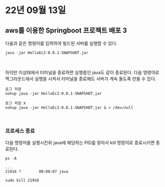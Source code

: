 # 22년 09월 13일


## aws를 이용한 Springboot 프로젝트 배포 3

다음과 같은 명령어를 입력하여 빌드된 서버를 실행할 수 있다.
```
java -jar HelloEc2-0.0.1-SNAPSHOT.jar
```

<br>

하지만 이상태에서 터미널을 종료하면 실행중인 java도 같이 종료된다. 다음 명령어로 백그라운드에서 실행을 시켜서 터미널을 종료해도 서버가 계속 돌도록 만들 수 있다.

```
로그 저장
nohup java -jar HelloEc2-0.0.1-SNAPSHOT.jar

로그 저장 X
nohup java -jar HelloEc2-0.0.1-SNAPSHOT.jar & > /dev/null
```
<br>

### 프로세스 종료

다음 명령어를 실행시킨뒤 java에 해당하는 PID를 찾아서 kill 명령어로 종료시키면 종료된다.
```
ps -A

...
21916 ?        00:00:07 java

sudo kill 21916
```

